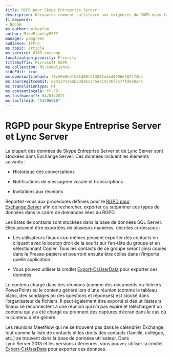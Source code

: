 ```yaml
---
title: RGPD pour Skype Entreprise Server
description: Découvrez comment satisfaire aux exigences du RGPD dans les environnements locaux Skype Entreprise Server et Lync Server.
f1.keywords:
- NOCSH
ms.author: mikeplum
author: MikePlumleyMSFT
manager: pamgreen
audience: ITPro
ms.topic: article
ms.service: O365-seccomp
localization_priority: Priority
titleSuffix: Microsoft GDPR
ms.collection: MS-Compliance
hideEdit: true
ms.openlocfilehash: f0c59e0b4fb6fd80fd13521a3ed4996e787474bc
ms.sourcegitcommit: 024137a15ab23d26cac5ec14c36f3577fd8a0cc4
ms.translationtype: HT
ms.contentlocale: fr-FR
ms.lasthandoff: 04/01/2021
ms.locfileid: "51496010"
---
```

# <a name="gdpr-for-skype-for-business-server-and-lync-server"></a>RGPD pour Skype Entreprise Server et Lync Server

La plupart des données de Skype Entreprise Server et de Lync Server sont stockées dans Exchange Server. Ces données incluent les éléments suivants :

-   Historique des conversations

-   Notifications de messagerie vocale et transcriptions

-   Invitations aux réunions

Reportez-vous aux procédures définies pour le [RGPD pour Exchange Server](gdpr-for-exchange-server.md) afin de rechercher, exporter ou supprimer ces types de données dans le cadre de demandes liées au RGPD.

Les listes de contacts sont stockées dans la base de données SQL Server. Elles peuvent être exportées de plusieurs manières, décrites ci-dessous :

-   Les utilisateurs finaux eux-mêmes peuvent exporter des contacts en cliquant avec le bouton droit de la souris sur l’en-tête du groupe et en sélectionnant Copier. Tous les contacts de ce groupe seront ainsi copiés dans le Presse-papiers et pourront ensuite être collés dans n’importe quelle application.

-   Vous pouvez utiliser la cmdlet [Export-CsUserData](/powershell/module/skype/export-csuserdata) pour exporter ces données.

Le contenu chargé dans des réunions (comme des documents ou fichiers PowerPoint) ou le contenu généré lors d’une réunion (comme le tableau blanc, des sondages ou des questions et réponses) est stocké dans l’organisateur de fichiers. Il peut également être exporté si des utilisateurs finaux se reconnectent à une réunion qui n’a pas expiré et téléchargent un contenu qui y a été chargé ou prennent des captures d’écran dans le cas où le contenu a été généré.

Les réunions MeetNow qui ne se trouvent pas dans le calendrier Exchange, tout comme la liste de contacts et les droits des contacts (famille, collègue, etc.) se trouvent dans la base de données utilisateur. Dans Lync Server 2013 et les versions ultérieures, vous pouvez utiliser la cmdlet [Export-CsUserData](/powershell/module/skype/export-csuserdata) pour exporter ces données.
